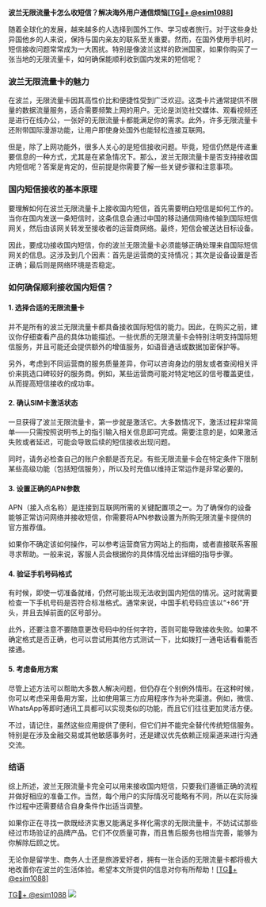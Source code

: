 **波兰无限流量卡怎么收短信？解决海外用户通信烦恼[[TG💪+ @esim1088](https://t.me/s/esim1088)]**

随着全球化的发展，越来越多的人选择到国外工作、学习或者旅行。对于这些身处异国他乡的人来说，保持与国内亲友的联系至关重要。然而，在国外使用手机时，短信接收问题常常成为一大困扰。特别是像波兰这样的欧洲国家，如果你购买了一张当地的无限流量卡，如何确保能顺利收到国内发来的短信呢？

### 波兰无限流量卡的魅力

在波兰，无限流量卡因其高性价比和便捷性受到广泛欢迎。这类卡片通常提供不限量的数据流量服务，适合需要频繁上网的用户。无论是浏览社交媒体、观看视频还是进行在线办公，一张好的无限流量卡都能满足你的需求。此外，许多无限流量卡还附带国际漫游功能，让用户即使身处国外也能轻松连接互联网。

但是，除了上网功能外，很多人关心的是短信接收问题。毕竟，短信仍然是传递重要信息的一种方式，尤其是在紧急情况下。那么，波兰无限流量卡是否支持接收国内短信呢？答案是肯定的，但前提是你需要了解一些关键步骤和注意事项。

### 国内短信接收的基本原理

要理解如何在波兰无限流量卡上接收国内短信，首先需要明白短信是如何工作的。当你在国内发送一条短信时，这条信息会通过中国的移动通信网络传输到国际短信网关，然后由该网关转发至接收者的运营商网络。最终，短信会被送达目标设备。

因此，要成功接收国内短信，你的波兰无限流量卡必须能够正确处理来自国际短信网关的信息。这涉及到几个因素：首先是运营商的支持情况；其次是设备设置是否正确；最后则是网络环境是否稳定。

### 如何确保顺利接收国内短信？

#### 1. 选择合适的无限流量卡
并不是所有的波兰无限流量卡都具备接收国际短信的能力。因此，在购买之前，建议你仔细查看产品的具体功能描述。一些优质的无限流量卡会特别注明支持国际短信服务，并且可能还会提供额外的增值服务，如语音通话或数据加密保护等。

另外，考虑到不同运营商的服务质量差异，你可以咨询身边的朋友或者查阅相关评价来挑选口碑较好的服务商。例如，某些运营商可能对特定地区的信号覆盖更佳，从而提高短信接收的成功率。

#### 2. 确认SIM卡激活状态
一旦获得了波兰无限流量卡，第一步就是激活它。大多数情况下，激活过程非常简单——只需按照说明书上的指引输入相关信息即可完成。需要注意的是，如果激活失败或者延迟，可能会导致后续的短信接收出现问题。

同时，请务必检查自己的账户余额是否充足。有些无限流量卡会在特定条件下限制某些高级功能（包括短信服务），所以及时充值以维持正常运作是非常必要的。

#### 3. 设置正确的APN参数
APN（接入点名称）是连接到互联网所需的关键配置项之一。为了确保你的设备能够正常访问网络并接收短信，你需要将APN参数设置为所购无限流量卡提供的官方推荐值。

如果你不确定该如何操作，可以参考运营商官方网站上的指南，或者直接联系客服寻求帮助。一般来说，客服人员会根据你的具体情况给出详细的指导步骤。

#### 4. 验证手机号码格式
有时候，即使一切准备就绪，仍然可能出现无法收到国内短信的情况。这时就需要检查一下手机号码是否符合标准格式。通常来说，中国手机号码应该以“+86”开头，并且去掉前面的区号部分。

此外，还要注意不要随意更改号码中的任何字符，否则可能导致接收失败。如果不确定格式是否正确，也可以尝试用其他方式测试一下，比如拨打一通电话看看能否接通。

#### 5. 考虑备用方案
尽管上述方法可以帮助大多数人解决问题，但仍存在个别例外情形。在这种时候，你可以考虑采用备用方案，比如使用第三方应用程序作为补充渠道。例如，微信、WhatsApp等即时通讯工具都可以实现类似的功能，而且它们往往更加灵活方便。

不过，请记住，虽然这些应用提供了便利，但它们并不能完全替代传统短信服务。特别是在涉及金融交易或其他敏感事务时，还是建议优先依赖正规渠道来进行沟通交流。

### 结语

综上所述，波兰无限流量卡完全可以用来接收国内短信，只要我们遵循正确的流程并做好相应的准备工作。当然，每个用户的实际情况可能略有不同，所以在实际操作过程中还需要结合自身条件作出适当调整。

如果你正在寻找一款既经济实惠又能满足多样化需求的无限流量卡，不妨试试那些经过市场验证的品牌产品。它们不仅质量可靠，而且售后服务也相当完善，能够为你解除后顾之忧。

无论你是留学生、商务人士还是旅游爱好者，拥有一张合适的无限流量卡都将极大地改善你在波兰的生活体验。希望本文所提供的信息对你有所帮助！[[TG💪+ @esim1088](https://t.me/s/esim1088)]

[TG💪+ @esim1088](https://t.me/s/esim1088) ![](https://i.postimg.cc/4NQfJmqS/Snipaste-2025-05-13-00-14-12.png)